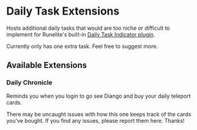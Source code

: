 # Daily Task Extensions

Hosts additional daily tasks that would are too niche
or difficult to implement for Runelite's built-in
[Daily Task Indicator plugin](https://github.com/runelite/runelite/wiki/Daily-Task-Indicator).

Currently only has one extra task.
Feel free to suggest more.

## Available Extensions

### Daily Chronicle

Reminds you when you login to go see Diango and
buy your daily teleport cards.

There may be uncaught issues with how this one
keeps track of the cards you've bought. If you find
any issues, please report them here. Thanks!
